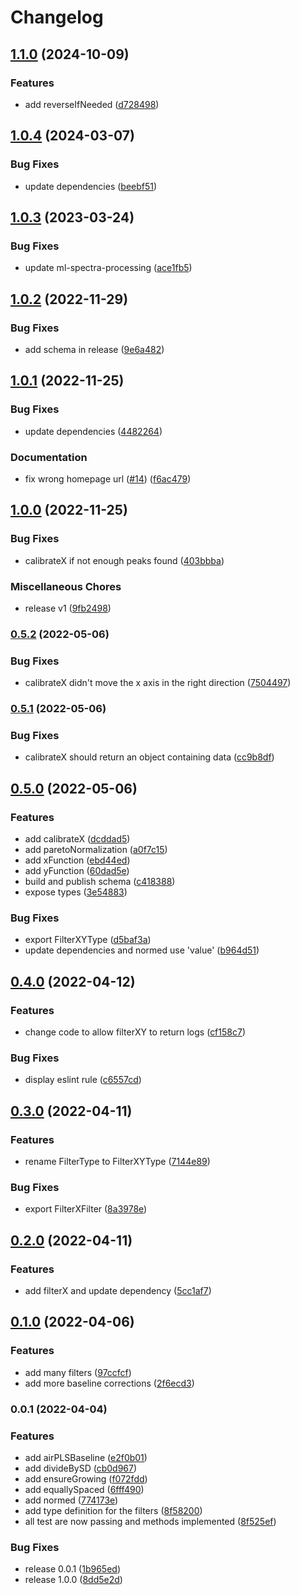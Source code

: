 # Changelog

## [1.1.0](https://github.com/mljs/signal-processing/compare/v1.0.4...v1.1.0) (2024-10-09)


### Features

* add reverseIfNeeded ([d728498](https://github.com/mljs/signal-processing/commit/d72849801e96423d12446399f674aa7271bf11ef))

## [1.0.4](https://github.com/mljs/signal-processing/compare/v1.0.3...v1.0.4) (2024-03-07)


### Bug Fixes

* update dependencies ([beebf51](https://github.com/mljs/signal-processing/commit/beebf515833c149c78c8574ac8abf8fa4eb0d300))

## [1.0.3](https://github.com/mljs/signal-processing/compare/v1.0.2...v1.0.3) (2023-03-24)


### Bug Fixes

* update ml-spectra-processing ([ace1fb5](https://github.com/mljs/signal-processing/commit/ace1fb5fbad5d2557c789e3144ac78846db1bb0e))

## [1.0.2](https://github.com/mljs/signal-processing/compare/v1.0.1...v1.0.2) (2022-11-29)


### Bug Fixes

* add schema in release ([9e6a482](https://github.com/mljs/signal-processing/commit/9e6a482c05aa006b6a3665c01fdb66fd36084901))

## [1.0.1](https://github.com/mljs/signal-processing/compare/v1.0.0...v1.0.1) (2022-11-25)


### Bug Fixes

* update dependencies ([4482264](https://github.com/mljs/signal-processing/commit/4482264acec13d100b48b8db320b8a73ef3aa846))


### Documentation

* fix wrong homepage url ([#14](https://github.com/mljs/signal-processing/issues/14)) ([f6ac479](https://github.com/mljs/signal-processing/commit/f6ac479465e3f9c4d96ee1eb3f388067563ddf51))

## [1.0.0](https://github.com/mljs/signal-processing/compare/v0.5.2...v1.0.0) (2022-11-25)


### Bug Fixes

* calibrateX if not enough peaks found ([403bbba](https://github.com/mljs/signal-processing/commit/403bbba2445e5a7eb9155785591ac2e999d4ec8e))


### Miscellaneous Chores

* release v1 ([9fb2498](https://github.com/mljs/signal-processing/commit/9fb249883f526a8ae0171d2eb0c8bbcd479a3aa1))

### [0.5.2](https://github.com/mljs/signal-processing/compare/v0.5.1...v0.5.2) (2022-05-06)


### Bug Fixes

* calibrateX didn't move the x axis in the right direction ([7504497](https://github.com/mljs/signal-processing/commit/7504497ae653da1022f7e0b9f752e6d41b4e59c7))

### [0.5.1](https://github.com/mljs/signal-processing/compare/v0.5.0...v0.5.1) (2022-05-06)


### Bug Fixes

* calibrateX should return an object containing data ([cc9b8df](https://github.com/mljs/signal-processing/commit/cc9b8df168edc6ed3849b813c9d98009a1d2a996))

## [0.5.0](https://github.com/mljs/signal-processing/compare/v0.4.0...v0.5.0) (2022-05-06)


### Features

* add calibrateX ([dcddad5](https://github.com/mljs/signal-processing/commit/dcddad586782459272a5bba1389ffdeca7c1b961))
* add paretoNormalization ([a0f7c15](https://github.com/mljs/signal-processing/commit/a0f7c156cf1902bbece19f1a6e7d94a28c8b8c4f))
* add xFunction ([ebd44ed](https://github.com/mljs/signal-processing/commit/ebd44ed3e680772c26f86efb5bdb431bd7d76f4c))
* add yFunction ([60dad5e](https://github.com/mljs/signal-processing/commit/60dad5e098e16c81c19b7e29e279053be2d92147))
* build and publish schema ([c418388](https://github.com/mljs/signal-processing/commit/c4183887ba5bf072f5401c69f6c5fd444950efb2))
* expose types ([3e54883](https://github.com/mljs/signal-processing/commit/3e54883d04beb48e0dd0c34ca97a9ecc318a3b08))


### Bug Fixes

* export FilterXYType ([d5baf3a](https://github.com/mljs/signal-processing/commit/d5baf3a7a6d94884b53497100b852bb02b6076f8))
* update dependencies and normed use 'value' ([b964d51](https://github.com/mljs/signal-processing/commit/b964d51b36d31f17c64796350b338cb9aea9f911))

## [0.4.0](https://github.com/mljs/signal-processing/compare/v0.3.0...v0.4.0) (2022-04-12)


### Features

* change code to allow filterXY to return logs ([cf158c7](https://github.com/mljs/signal-processing/commit/cf158c702c459254818f331362b671abd1a9b34d))


### Bug Fixes

* display eslint rule ([c6557cd](https://github.com/mljs/signal-processing/commit/c6557cd464af45d2a3300e40b0fd3139724ae094))

## [0.3.0](https://github.com/mljs/signal-processing/compare/v0.2.0...v0.3.0) (2022-04-11)


### Features

* rename FilterType to FilterXYType ([7144e89](https://github.com/mljs/signal-processing/commit/7144e89e2102ed4b5a636a4a90617640964b4a62))


### Bug Fixes

* export FilterXFilter ([8a3978e](https://github.com/mljs/signal-processing/commit/8a3978e67b7575c2cd1c0cf70fb59c6c57b5e7d6))

## [0.2.0](https://github.com/mljs/signal-processing/compare/v0.1.0...v0.2.0) (2022-04-11)


### Features

* add filterX and update dependency ([5cc1af7](https://github.com/mljs/signal-processing/commit/5cc1af7d761ebe535e0fbad353b91c5f4ceee1a3))

## [0.1.0](https://github.com/mljs/signal-processing/compare/v0.0.1...v0.1.0) (2022-04-06)


### Features

* add many filters ([97ccfcf](https://github.com/mljs/signal-processing/commit/97ccfcffbbcbf36a6b215e47762a11613ac77bc9))
* add more baseline corrections ([2f6ecd3](https://github.com/mljs/signal-processing/commit/2f6ecd309762a77442e800b33c12af39176833ab))

### 0.0.1 (2022-04-04)


### Features

* add airPLSBaseline ([e2f0b01](https://github.com/mljs/signal-processing/commit/e2f0b01b154995404bb1700014f4ffef143ce4bd))
* add divideBySD ([cb0d967](https://github.com/mljs/signal-processing/commit/cb0d967d907f864e68fbc2ce3983275a57003180))
* add ensureGrowing ([f072fdd](https://github.com/mljs/signal-processing/commit/f072fdd0907ace42cdc7652d8f40978f373261ca))
* add equallySpaced ([6fff490](https://github.com/mljs/signal-processing/commit/6fff490aa4ee2ea0bec4aec68c0d79e11efb8cab))
* add normed ([774173e](https://github.com/mljs/signal-processing/commit/774173e9a0751d7fca2ee398afca77e914b73af5))
* add type definition for the filters ([8f58200](https://github.com/mljs/signal-processing/commit/8f58200034195b79113d2d67a5f5802e7457992b))
* all test are now passing and methods implemented ([8f525ef](https://github.com/mljs/signal-processing/commit/8f525ef9cd5f548b8b5cd14ae06b6877a0e9ff21))


### Bug Fixes

* release 0.0.1 ([1b965ed](https://github.com/mljs/signal-processing/commit/1b965ed872b96424a8a61c0dcb833e4723bfbac2))
* release 1.0.0 ([8dd5e2d](https://github.com/mljs/signal-processing/commit/8dd5e2d3e7706d7091a3e0bb85bd8c0b24b9935f))

